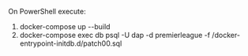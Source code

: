On PowerShell execute:
  1.    docker-compose up --build
  2.    docker-compose exec db psql -U dap -d premierleague -f /docker-entrypoint-initdb.d/patch00.sql
